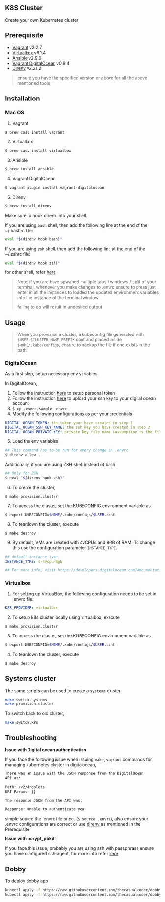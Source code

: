 ## K8S Cluster

Create your own Kubernetes cluster

## Prerequisite

- [Vagrant](https://www.vagrantup.com/) v2.2.7
- [Virtualbox](https://www.virtualbox.org/) v6.1.4
- [Ansible](https://www.ansible.com/) v2.9.6
- [Vagrant DigitalOcean](https://github.com/devopsgroup-io/vagrant-digitalocean) v0.9.4
- [Direnv](https://github.com/direnv/direnv) v2.21.2

> ensure you have the specified version or above for all the above mentioned tools

## Installation

### Mac OS

1. Vagrant
```sh
$ brew cask install vagrant
```

2. Virtualbox
```sh
$ brew cask install virtualbox
```

3. Ansible
```sh
$ brew install ansible
```

4. Vagrant DigitalOcean
```sh
$ vagrant plugin install vagrant-digitalocean
```

5. Direnv

```sh
$ brew install direnv
```

Make sure to hook direnv into your shell.

If you are using `bash` shell, then add the following line at the end of the ~/.bashrc file:

```bash
eval "$(direnv hook bash)"
```

If you are using `zsh` shell, then add the following line at the end of the ~/.zshrc file:

```bash
eval "$(direnv hook zsh)"
```

for other shell, refer [here](https://github.com/direnv/direnv/blob/master/docs/hook.md)

> Note, if you are have spwaned multiple tabs / windows / split of your terminal, whenever you make changes to .envrc
> ensure to press just enter in all the instances to loaded the updated environment variables into the instance of the
> terminal window
>
> failing to do will result in undesired output

## Usage

> When you provision a cluster, a kubeconfig file generated with `$USER-$CLUSTER_NAME_PREFIX`.conf and placed inside `$HOME/.kube/configs`, ensure to backup the file if one exists in the path

### DigitalOcean

As a first step, setup necessary env variables.

In DigitalOcean,

1. Follow the instruction [here](https://www.digitalocean.com/docs/api/create-personal-access-token/) to setup personal token
2. Follow the instruction [here](https://www.digitalocean.com/docs/droplets/how-to/add-ssh-keys/to-account/) to upload your ssh key to your digital ocean account
3. `$ cp .envrc.sample .envrc`
4. Modify the following configurations as per your credentials

```yaml
DIGITAL_OCEAN_TOKEN: the token your have created in step 1
DIGITAL_OCEAN_SSH_KEY_NAME: the ssh key you have created in step 2
DIGITAL_OCEAN_PRIVATE_KEY: private_key_file_name (assumption is the file will be located under $HOME/.ssh/private_key_file_name) for which you have uploaded the public key in step 2
```
5. Load the env variables

```bash
## This command has to be run for every change in .envrc
$ direnv allow .
```

Additionally, if you are using ZSH shell instead of bash

```bash
## Only for ZSH
$ eval "$(direnv hook zsh)"
```

6. To create the cluster,

```bash
$ make provision.cluster
```

7. To access the cluster, set the KUBECONFIG environment variable as

```bash
$ export KUBECONFIG=$HOME/.kube/configs/$USER.conf
```

8. To teardown the cluster, execute
```bash
$ make destroy
```

9. By default, VMs are created with 4vCPUs and 8GB of RAM. To change this use the configuration parameter `INSTANCE_TYPE`.

```yaml
## default instance type
INSTANCE_TYPE: s-4vcpu-8gb

## For more info, visit https://developers.digitalocean.com/documentation/changelog/api-v2/new-size-slugs-for-droplet-plan-changes/
```

### Virtualbox

1. For setting up VirtualBox, the following configuration needs to be set in .envrc file.

```yaml
K8S_PROVIDER: virtualbox
```

2. To setup k8s cluster locally using virtualbox, execute

```bash
$ make provision.cluster
```

3. To access the cluster, set the KUBECONFIG environment variable as

```bash
$ export KUBECONFIG=$HOME/.kube/configs/$USER.conf
```

4. To teardown the cluster, execute
```bash
$ make destroy
```

## Systems cluster

The same scripts can be used to create a `systems` cluster.

```bash
make switch.systems
make provision.cluster
```

To switch back to old cluster,

```bash
make switch.k8s
```

## Troubleshooting

**Issue with Digital ocean authentication**

If you face the following issue when issuing `make`, `vagrant` commands for managing kubernetes cluster in digitalocean,

```sh
There was an issue with the JSON response from the DigitalOcean
API at:

Path: /v2/droplets
URI Params: {}

The response JSON from the API was:

Response: Unable to authenticate you
```

simple source the .envrc file once. (`$ source .envrc`), also ensure your .envrc configurations are correct or use [direnv](https://github.com/direnv/direnv) as mentioned in the Prerequisite

**Issue with bcrypt_pbkdf**

If you face this issue, probably you are using ssh with passphrase ensure you have configured ssh-agent, for more info refer [here](https://www.ssh.com/ssh/agent)

## Dobby

To deploy dobby app

```bash
kubectl apply -f https://raw.githubusercontent.com/thecasualcoder/dobby/master/examples/kubernetes/deployment.yaml
kubectl apply -f https://raw.githubusercontent.com/thecasualcoder/dobby/master/examples/kubernetes/service.yaml
```
